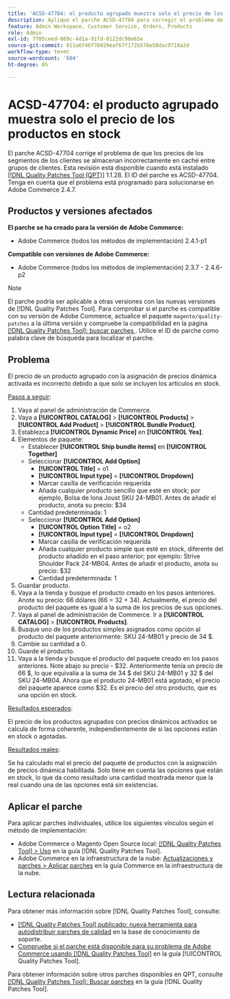 ```yaml
---
title: 'ACSD-47704: el producto agrupado muestra solo el precio de los productos en stock'
description: Aplique el parche ACSD-47704 para corregir el problema de Adobe Commerce en el que un producto agrupado muestra solo el precio de los productos en stock.
feature: Admin Workspace, Customer Service, Orders, Products
role: Admin
exl-id: 7f05ceed-869c-4d1a-91fd-0122dc98e65e
source-git-commit: 011a6f46f76029eaf67f172b576e58dac9710a3d
workflow-type: tm+mt
source-wordcount: '604'
ht-degree: 0%

---
```


# ACSD-47704: el producto agrupado muestra solo el precio de los productos en stock

El parche ACSD-47704 corrige el problema de que los precios de los segmentos de los clientes se almacenan incorrectamente en caché entre grupos de clientes. Esta revisión está disponible cuando está instalado [[!DNL Quality Patches Tool (QPT)]](https://experienceleague.adobe.com/es/docs/commerce-operations/tools/quality-patches-tool/quality-patches-tool-to-self-serve-quality-patches) 1.1.28. El ID del parche es ACSD-47704. Tenga en cuenta que el problema está programado para solucionarse en Adobe Commerce 2.4.7.

## Productos y versiones afectados

**El parche se ha creado para la versión de Adobe Commerce:**

* Adobe Commerce (todos los métodos de implementación) 2.4.1-p1

**Compatible con versiones de Adobe Commerce:**

* Adobe Commerce (todos los métodos de implementación) 2.3.7 - 2.4.6-p2

>[!NOTE]
>
>El parche podría ser aplicable a otras versiones con las nuevas versiones de [!DNL Quality Patches Tool]. Para comprobar si el parche es compatible con su versión de Adobe Commerce, actualice el paquete `magento/quality-patches` a la última versión y compruebe la compatibilidad en la página [[!DNL Quality Patches Tool]: buscar parches ](https://experienceleague.adobe.com/tools/commerce-quality-patches/index.html?lang=es). Utilice el ID de parche como palabra clave de búsqueda para localizar el parche.

## Problema

El precio de un producto agrupado con la asignación de precios dinámica activada es incorrecto debido a que solo se incluyen los artículos en stock.

<u>Pasos a seguir</u>:

1. Vaya al panel de administración de Commerce.
1. Vaya a **[!UICONTROL CATALOG]** > **[!UICONTROL Products]** > **[!UICONTROL Add Product]** > **[!UICONTROL Bundle Product]**.
1. Establezca **[!UICONTROL Dynamic Price]** en **[!UICONTROL Yes]**.
1. Elementos de paquete:
   * Establecer **[!UICONTROL Ship bundle items]** en **[!UICONTROL Together]**
   * Seleccionar **[!UICONTROL Add Option]**
      * **[!UICONTROL Title]** = o1
      * **[!UICONTROL Input type]** = **[!UICONTROL Dropdown]**
      * Marcar casilla de verificación requerida
      * Añada cualquier producto sencillo que esté en stock; por ejemplo, Bolsa de lona Joust SKU 24-MB01. Antes de añadir el producto, anota su precio: $34
   * Cantidad predeterminada: 1
   * Seleccionar **[!UICONTROL Add Option]**
      * **[!UICONTROL Option Title]** = o2
      * **[!UICONTROL Input type]** = **[!UICONTROL Dropdown]**
      * Marcar casilla de verificación requerida
      * Añada cualquier producto simple que esté en stock, diferente del producto añadido en el paso anterior; por ejemplo: Strive Shoulder Pack 24-MB04. Antes de añadir el producto, anota su precio: $32
      * Cantidad predeterminada: 1
1. Guardar producto.
1. Vaya a la tienda y busque el producto creado en los pasos anteriores. Anote su precio: 66 dólares
(66 = 32 + 34).
Actualmente, el precio del producto del paquete es igual a la suma de los precios de sus opciones.
1. Vaya al panel de administración de Commerce. Ir a **[!UICONTROL CATALOG]** > **[!UICONTROL Products]**.
1. Busque uno de los productos simples asignados como opción al producto del paquete anteriormente:
SKU 24-MB01 y precio de 34 $.
1. Cambie su cantidad a 0.
1. Guarde el producto.
1. Vaya a la tienda y busque el producto del paquete creado en los pasos anteriores. Note abajo su precio - $32. Anteriormente tenía un precio de 66 $, lo que equivalía a la suma de 34 $ del SKU 24-MB01 y 32 $ del SKU 24-MB04. Ahora que el producto 24-MB01 está agotado, el precio del paquete aparece como $32. Es el precio del otro producto, que es una opción en stock.

<u>Resultados esperados</u>:

El precio de los productos agrupados con precios dinámicos activados se calcula de forma coherente, independientemente de si las opciones están en stock o agotadas.

<u>Resultados reales</u>:

Se ha calculado mal el precio del paquete de productos con la asignación de precios dinámica habilitada. Solo tiene en cuenta las opciones que están en stock, lo que da como resultado una cantidad mostrada menor que la real cuando una de las opciones está sin existencias.

## Aplicar el parche

Para aplicar parches individuales, utilice los siguientes vínculos según el método de implementación:

* Adobe Commerce o Magento Open Source local: [[!DNL Quality Patches Tool] > Uso](/help/tools/quality-patches-tool/usage.md) en la guía [!DNL Quality Patches Tool].
* Adobe Commerce en la infraestructura de la nube: [Actualizaciones y parches > Aplicar parches](https://experienceleague.adobe.com/docs/commerce-cloud-service/user-guide/develop/upgrade/apply-patches.html?lang=es) en la guía Commerce en la infraestructura de la nube.

## Lectura relacionada

Para obtener más información sobre [!DNL Quality Patches Tool], consulte:

* [[!DNL Quality Patches Tool] publicado: nueva herramienta para autodistribuir parches de calidad](https://experienceleague.adobe.com/es/docs/commerce-operations/tools/quality-patches-tool/quality-patches-tool-to-self-serve-quality-patches) en la base de conocimiento de soporte.
* [Compruebe si el parche está disponible para su problema de Adobe Commerce usando [!DNL Quality Patches Tool]](/help/tools/quality-patches-tool/patches-available-in-qpt/check-patch-for-magento-issue-with-magento-quality-patches.md) en la guía [!UICONTROL Quality Patches Tool].


Para obtener información sobre otros parches disponibles en QPT, consulte [[!DNL Quality Patches Tool]: Buscar parches](https://experienceleague.adobe.com/tools/commerce-quality-patches/index.html?lang=es) en la guía [!DNL Quality Patches Tool].
